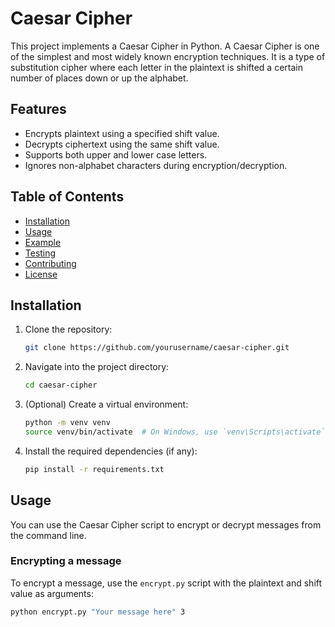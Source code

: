 # Caesar Cipher

This project implements a Caesar Cipher in Python. A Caesar Cipher is one of the simplest and most widely known encryption techniques. It is a type of substitution cipher where each letter in the plaintext is shifted a certain number of places down or up the alphabet.

## Features

- Encrypts plaintext using a specified shift value.
- Decrypts ciphertext using the same shift value.
- Supports both upper and lower case letters.
- Ignores non-alphabet characters during encryption/decryption.

## Table of Contents

- [Installation](#installation)
- [Usage](#usage)
- [Example](#example)
- [Testing](#testing)
- [Contributing](#contributing)
- [License](#license)

## Installation

1. Clone the repository:
    ```sh
    git clone https://github.com/yourusername/caesar-cipher.git
    ```

2. Navigate into the project directory:
    ```sh
    cd caesar-cipher
    ```

3. (Optional) Create a virtual environment:
    ```sh
    python -m venv venv
    source venv/bin/activate  # On Windows, use `venv\Scripts\activate`
    ```

4. Install the required dependencies (if any):
    ```sh
    pip install -r requirements.txt
    ```

## Usage

You can use the Caesar Cipher script to encrypt or decrypt messages from the command line.

### Encrypting a message

To encrypt a message, use the `encrypt.py` script with the plaintext and shift value as arguments:
```sh
python encrypt.py "Your message here" 3
